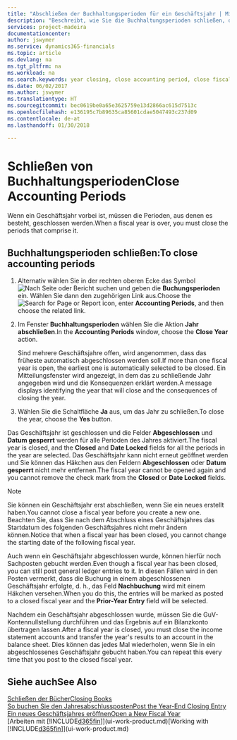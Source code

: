 ```yaml
---
title: "Abschließen der Buchhaltungsperioden für ein Geschäftsjahr | Microsoft Docs"
description: "Beschreibt, wie Sie die Buchhaltungsperioden schließen, die das Geschäftsjahr ausmachen."
services: project-madeira
documentationcenter: 
author: jswymer
ms.service: dynamics365-financials
ms.topic: article
ms.devlang: na
ms.tgt_pltfrm: na
ms.workload: na
ms.search.keywords: year closing, close accounting period, close fiscal year, bank account detailed trial balance
ms.date: 06/02/2017
ms.author: jswymer
ms.translationtype: HT
ms.sourcegitcommit: bec0619be0a65e3625759e13d2866ac615d7513c
ms.openlocfilehash: e136195c7b89635ca85601cdae5047493c237d09
ms.contentlocale: de-at
ms.lasthandoff: 01/30/2018

---
```

# <a name="close-accounting-periods"></a><span data-ttu-id="b72ae-103">Schließen von Buchhaltungsperioden</span><span class="sxs-lookup"><span data-stu-id="b72ae-103">Close Accounting Periods</span></span>
<span data-ttu-id="b72ae-104">Wenn ein Geschäftsjahr vorbei ist, müssen die Perioden, aus denen es besteht, geschlossen werden.</span><span class="sxs-lookup"><span data-stu-id="b72ae-104">When a fiscal year is over, you must close the periods that comprise it.</span></span>

## <a name="to-close-accounting-periods"></a><span data-ttu-id="b72ae-105">Buchhaltungsperioden schließen:</span><span class="sxs-lookup"><span data-stu-id="b72ae-105">To close accounting periods</span></span>
1. <span data-ttu-id="b72ae-106">Alternativ wählen Sie in der rechten oberen Ecke das Symbol ![Nach Seite oder Bericht suchen](media/ui-search/search_small.png "Nach Seite oder Bericht suchen") und geben die **Buchungsperioden** ein. Wählen Sie dann den zugehörigen Link aus.</span><span class="sxs-lookup"><span data-stu-id="b72ae-106">Choose the ![Search for Page or Report](media/ui-search/search_small.png "Search for Page or Report icon") icon, enter **Accounting Periods**, and then choose the related link.</span></span>
2. <span data-ttu-id="b72ae-107">Im Fenster **Buchhaltungsperioden** wählen Sie die Aktion **Jahr abschließen**.</span><span class="sxs-lookup"><span data-stu-id="b72ae-107">In the **Accounting Periods** window, choose the **Close Year** action.</span></span>

    <span data-ttu-id="b72ae-108">Sind mehrere Geschäftsjahre offen, wird angenommen, dass das früheste automatisch abgeschlossen werden soll.</span><span class="sxs-lookup"><span data-stu-id="b72ae-108">If more than one fiscal year is open, the earliest one is automatically selected to be closed.</span></span> <span data-ttu-id="b72ae-109">Ein Mitteilungsfenster wird angezeigt, in dem das zu schließende Jahr angegeben wird und die Konsequenzen erklärt werden.</span><span class="sxs-lookup"><span data-stu-id="b72ae-109">A message displays identifying the year that will close and the consequences of closing the year.</span></span>
3. <span data-ttu-id="b72ae-110">Wählen Sie die Schaltfläche **Ja** aus, um das Jahr zu schließen.</span><span class="sxs-lookup"><span data-stu-id="b72ae-110">To close the year, choose the **Yes** button.</span></span>

<span data-ttu-id="b72ae-111">Das Geschäftsjahr ist geschlossen und die Felder **Abgeschlossen** und **Datum gesperrt** werden für alle Perioden des Jahres aktiviert.</span><span class="sxs-lookup"><span data-stu-id="b72ae-111">The fiscal year is closed, and the **Closed** and **Date Locked** fields for all the periods in the year are selected.</span></span> <span data-ttu-id="b72ae-112">Das Geschäftsjahr kann nicht erneut geöffnet werden und Sie können das Häkchen aus den Feldern **Abgeschlossen** oder **Datum gesperrt** nicht mehr entfernen.</span><span class="sxs-lookup"><span data-stu-id="b72ae-112">The fiscal year cannot be opened again and you cannot remove the check mark from the **Closed** or **Date Locked** fields.</span></span>

> [!NOTE]  
>   <span data-ttu-id="b72ae-113">Sie können ein Geschäftsjahr erst abschließen, wenn Sie ein neues erstellt haben.</span><span class="sxs-lookup"><span data-stu-id="b72ae-113">You cannot close a fiscal year before you create a new one.</span></span> <span data-ttu-id="b72ae-114">Beachten Sie, dass Sie nach dem Abschluss eines Geschäftsjahres das Startdatum des folgenden Geschäftsjahres nicht mehr ändern können.</span><span class="sxs-lookup"><span data-stu-id="b72ae-114">Notice that when a fiscal year has been closed, you cannot change the starting date of the following fiscal year.</span></span>

<span data-ttu-id="b72ae-115">Auch wenn ein Geschäftsjahr abgeschlossen wurde, können hierfür noch Sachposten gebucht werden.</span><span class="sxs-lookup"><span data-stu-id="b72ae-115">Even though a fiscal year has been closed, you can still post general ledger entries to it.</span></span> <span data-ttu-id="b72ae-116">In diesen Fällen wird in den Posten vermerkt, dass die Buchung in einem abgeschlossenen Geschäftsjahr erfolgte, d. h., das Feld **Nachbuchung** wird mit einem Häkchen versehen.</span><span class="sxs-lookup"><span data-stu-id="b72ae-116">When you do this, the entries will be marked as posted to a closed fiscal year and the **Prior-Year Entry** field will be selected.</span></span>

<span data-ttu-id="b72ae-117">Nachdem ein Geschäftsjahr abgeschlossen wurde, müssen Sie die GuV-Kontennullstellung durchführen und das Ergebnis auf ein Bilanzkonto übertragen lassen.</span><span class="sxs-lookup"><span data-stu-id="b72ae-117">After a fiscal year is closed, you must close the income statement accounts and transfer the year's results to an account in the balance sheet.</span></span> <span data-ttu-id="b72ae-118">Dies können das jedes Mal wiederholen, wenn Sie in ein abgeschlossenes Geschäftsjahr gebucht haben.</span><span class="sxs-lookup"><span data-stu-id="b72ae-118">You can repeat this every time that you post to the closed fiscal year.</span></span>

## <a name="see-also"></a><span data-ttu-id="b72ae-119">Siehe auch</span><span class="sxs-lookup"><span data-stu-id="b72ae-119">See Also</span></span>
[<span data-ttu-id="b72ae-120">Schließen der Bücher</span><span class="sxs-lookup"><span data-stu-id="b72ae-120">Closing Books</span></span>](year-close-books.md)  
[<span data-ttu-id="b72ae-121">So buchen Sie den Jahresabschlussposten</span><span class="sxs-lookup"><span data-stu-id="b72ae-121">Post the Year-End Closing Entry</span></span>](year-how-post-year-end-close-entry.md)  
[<span data-ttu-id="b72ae-122">Ein neues Geschäftsjahres eröffnen</span><span class="sxs-lookup"><span data-stu-id="b72ae-122">Open a New Fiscal Year</span></span>](finance-how-open-new-fiscal-year.md)  
<span data-ttu-id="b72ae-123">[Arbeiten mit [!INCLUDE[d365fin](includes/d365fin_md.md)]](ui-work-product.md)</span><span class="sxs-lookup"><span data-stu-id="b72ae-123">[Working with [!INCLUDE[d365fin](includes/d365fin_md.md)]](ui-work-product.md)</span></span>


